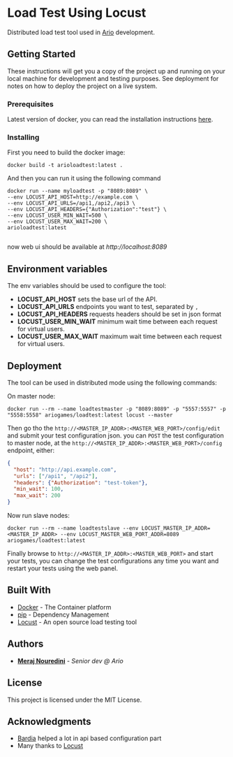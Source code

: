 # Load Test Using Locust

Distributed load test tool used in [Ario](https://ariogames.ir) development.

## Getting Started

These instructions will get you a copy of the project up and running on your local machine for development
 and testing purposes. See deployment for notes on how to deploy the project on a live system.

### Prerequisites

Latest version of docker, you can read the installation instructions [here](https://docs.docker.com/engine/installation/).

### Installing

First you need to build the docker image:
```commandline
docker build -t arioloadtest:latest .
```

And then you can run it using the following command 

```commandline
docker run --name myloadtest -p "8089:8089" \ 
--env LOCUST_API_HOST=http://example.com \
--env LOCUST_API_URLS=/api1,/api2,/api3 \
--env LOCUST_API_HEADERS={"Authorization":"test"} \ 
--env LOCUST_USER_MIN_WAIT=500 \
--env LOCUST_USER_MAX_WAIT=200 \
arioloadtest:latest
 
```

now web ui should be available at *http://localhost:8089*

## Environment variables

The env variables should be used to configure the tool:

* **LOCUST_API_HOST** sets the base url of the API.
* **LOCUST_API_URLS** endpoints you want to test, separated by `,` 
* **LOCUST_API_HEADERS** requests headers should be set in json format
* **LOCUST_USER_MIN_WAIT** minimum wait time between each request for virtual users. 
* **LOCUST_USER_MAX_WAIT** maximum wait time between each request for virtual users. 

## Deployment

The tool can be used in distributed mode using the following commands:

On master node:

```commandline
docker run --rm --name loadtestmaster -p "8089:8089" -p "5557:5557" -p "5558:5558" ariogames/loadtest:latest locust --master
```

Then go tho the `http://<MASTER_IP_ADDR>:<MASTER_WEB_PORT>/config/edit` and submit your test configuration json.
you can `POST` the test configuration to master node, at the `http://<MASTER_IP_ADDR>:<MASTER_WEB_PORT>/config` endpoint, either:
```json
{
  "host": "http://api.example.com",
  "urls": ["/api1", "/api2"],
  "headers": {"Authorization": "test-token"},
  "min_wait": 100,
  "max_wait": 200
}
```

Now run slave nodes:
```commandline
docker run --rm --name loadtestslave --env LOCUST_MASTER_IP_ADDR=<MASTER_IP_ADDR> --env LOCUST_MASTER_WEB_PORT_ADDR=8089
ariogames/loadtest:latest
```

Finally browse to `http://<MASTER_IP_ADDR>:<MASTER_WEB_PORT>` and start your tests, 
you can change the test configurations any time you want and restart your tests using the web panel.

## Built With

* [Docker](https://docker.com) - The Container platform
* [pip](https://maven.apache.org/) - Dependency Management
* [Locust](https://locust.io/) - An open source load testing tool

## Authors

* **[Meraj Nouredini](https://github.com/m-nouredini)** - *Senior dev @ Ario*

## License

This project is licensed under the MIT License.

## Acknowledgments

* [Bardia](https://github.com/k3rn3l-p4n1c) helped a lot in api based configuration part
* Many thanks to [Locust](https://locust.io/)


